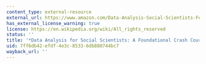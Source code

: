 ```yaml
---
content_type: external-resource
external_url: https://www.amazon.com/Data-Analysis-Social-Scientists-Foundational/dp/B0B28N722F/ref=sr_1_1?crid=YU6JZWRPXIFQ&keywords=sara+fisher+ellison&qid=1684332789&sprefix=sara+fisher+ellison%2Caps%2C79&sr=8-1
has_external_license_warning: true
license: https://en.wikipedia.org/wiki/All_rights_reserved
status: ''
title: '*Data Analysis for Social Scientists: A Foundational Crash Course*'
uid: 7ff6db42-efdf-4e3c-8533-6db880744bc7
wayback_url: ''
---
```


